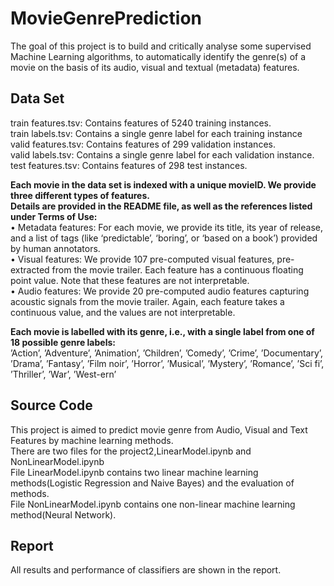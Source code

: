# MovieGenrePrediction
The goal of this project is to build and critically analyse some supervised Machine Learning algorithms, to automatically identify the genre(s) of a movie on the basis of its audio, visual and textual (metadata) features.
## Data Set
train features.tsv: Contains features of 5240 training instances.  
train labels.tsv: Contains a single genre label for each training instance  
valid features.tsv: Contains features of 299 validation instances.  
valid labels.tsv: Contains a single genre label for each validation instance.  
test features.tsv: Contains features of 298 test instances.  
  
**Each movie in the data set is indexed with a unique movieID. We provide three different types of features.  
Details are provided in the README file, as well as the references listed under Terms of Use:**  
• Metadata features: For each movie, we provide its title, its year of release, and a list of tags (like ‘predictable’, ‘boring’, or ‘based on a book’) provided by human annotators.  
• Visual features: We provide 107 pre-computed visual features, pre-extracted from the movie trailer. Each feature has a continuous floating point value. Note that these features are not interpretable.  
• Audio features: We provide 20 pre-computed audio features capturing acoustic signals from the movie trailer. Again, each feature takes a continuous value, and the values are not interpretable.  

**Each movie is labelled with its genre, i.e., with a single label from one of 18 possible genre labels:**  
’Action’, ’Adventure’, ’Animation’, ’Children’, ’Comedy’, ’Crime’, ’Documentary’, ’Drama’, ’Fantasy’, ’Film noir’, ’Horror’, ’Musical’, ’Mystery’, ’Romance’, ’Sci fi’, ’Thriller’, ’War’, ’West-ern’  
## Source Code
This project is aimed to predict movie genre from Audio, Visual and Text Features by machine learning methods.  
There are two files for the project2,LinearModel.ipynb and NonLinearModel.ipynb  
File LinearModel.ipynb contains two linear machine learning methods(Logistic Regression and Naive Bayes) and the evaluation of methods.  
File NonLinearModel.ipynb contains one non-linear machine learning method(Neural Network).  
## Report
All results and performance of classifiers are shown in the report.
